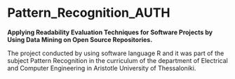 # Pattern_Recognition_AUTH
**Applying Readability Evaluation Techniques for Software Projects by Using Data Mining on Open Source Repositories.**

The project conducted by using software language R and it was part of the subject Pattern Recognition in the curriculum of the department of Electrical and Computer Engineering in Aristotle University of Thessaloniki.
